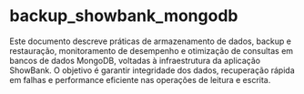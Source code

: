 # backup_showbank_mongodb
Este documento descreve práticas de armazenamento de dados, backup e restauração, monitoramento de desempenho e otimização de consultas em bancos de dados MongoDB, voltadas à infraestrutura da aplicação ShowBank. O objetivo é garantir integridade dos dados, recuperação rápida em falhas e performance eficiente nas operações de leitura e escrita.
